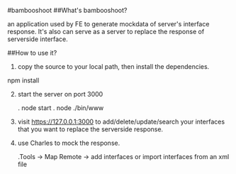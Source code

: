 #bambooshoot
##What's bambooshoot?

an application used by FE to generate mockdata of server's interface response. It's also can serve as a server to replace the response of serverside interface.

##How to use it?

1) copy the source to your local path, then install the dependencies.

npm install

2) start the server on port 3000

   . node start
   . node ./bin/www

3) visit https://127.0.0.1:3000 to add/delete/update/search your interfaces that you want to replace the serverside response.

4) use Charles to mock the response.

   .Tools -> Map Remote -> add interfaces or import interfaces from an xml file


